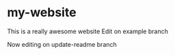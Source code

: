 # my-website
This is a really awesome website
Edit on example branch

Now editing on update-readme branch
